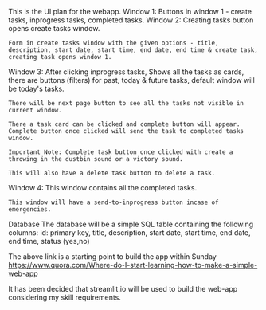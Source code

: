 This is the UI plan for the webapp.
Window 1: 
    Buttons in window 1 - create tasks, inprogress tasks, completed tasks. 
Window 2: 
    Creating tasks button opens create tasks window.
    
    Form in create tasks window with the given options - title, description, start date, start time, end date, end time & create task, creating task opens window 1.
Window 3: 
    After clicking inprogress tasks, Shows all the tasks as cards, there are buttons (filters) for past, today & future tasks, default window will be today's tasks. 

    There will be next page button to see all the tasks not visible in current window. 

    There a task card can be clicked and complete button will appear. Complete button once clicked will send the task to completed tasks window.

    Important Note: Complete task button once clicked with create a throwing in the dustbin sound or a victory sound.

    This will also have a delete task button to delete a task.
Window 4:
    This window contains all the completed tasks.

    This window will have a send-to-inprogress button incase of emergencies.

Database 
The database will be a simple SQL table containing the following columns: id: primary key, title, description, start date, start time, end date, end time, status (yes,no) 

The above link is a starting point to build the app within Sunday
https://www.quora.com/Where-do-I-start-learning-how-to-make-a-simple-web-app 

It has been decided that streamlit.io will be used to build the web-app considering my skill requirements.
